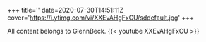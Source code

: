 +++
title=''
date=2020-07-30T14:51:11Z
cover='https://i.ytimg.com/vi/XXEvAHgFxCU/sddefault.jpg'
+++

All content belongs to GlennBeck.
{{< youtube XXEvAHgFxCU >}}
